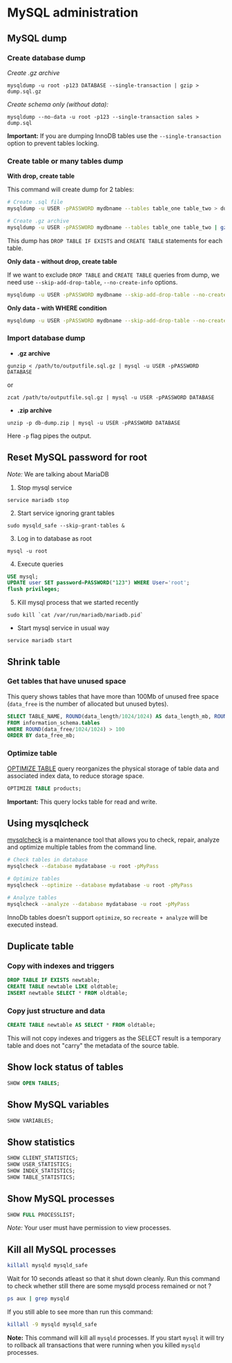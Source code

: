 # MySQL administration

## MySQL dump

### Create database dump

*Create .gz archive*

```
mysqldump -u root -p123 DATABASE --single-transaction | gzip > dump.sql.gz
```

*Create schema only (without data):*

```
mysqldump --no-data -u root -p123 --single-transaction sales > dump.sql
```

**Important:** If you are dumping InnoDB tables use the `--single-transaction` option to prevent tables locking.

### Create table or many tables dump

**With drop, create table**

This command will create dump for 2 tables:

```bash
# Create .sql file
mysqldump -u USER -pPASSWORD mydbname --tables table_one table_two > dump.sql

# Create .gz archive
mysqldump -u USER -pPASSWORD mydbname --tables table_one table_two | gzip > dump.sql.gz
```

This dump has `DROP TABLE IF EXISTS` and `CREATE TABLE` statements for each table.

**Only data - without drop, create table**

If we want to exclude `DROP TABLE` and `CREATE TABLE` queries from dump, we need use `--skip-add-drop-table`, `--no-create-info` options.

```bash
mysqldump -u USER -pPASSWORD mydbname --skip-add-drop-table --no-create-info --tables products_point_sales products_to_point_sales > dump.sql
```

**Only data - with WHERE condition**

```bash
mysqldump -u USER -pPASSWORD mydbname --skip-add-drop-table --no-create-info --tables products --where="id > 10000" > products_delta_dump.sql
```

### Import database dump

- **.gz archive**
```
gunzip < /path/to/outputfile.sql.gz | mysql -u USER -pPASSWORD DATABASE
```
or
```
zcat /path/to/outputfile.sql.gz | mysql -u USER -pPASSWORD DATABASE
```
- **.zip archive**
```
unzip -p db-dump.zip | mysql -u USER -pPASSWORD DATABASE
```
Here `-p` flag pipes the output.

## Reset MySQL password for root

*Note:* We are talking about MariaDB

1. Stop mysql service
```
service mariadb stop
```

2. Start service ignoring grant tables
```
sudo mysqld_safe --skip-grant-tables &
```

3. Log in to database as root
```
mysql -u root
```

4. Execute queries
```sql
USE mysql;
UPDATE user SET password=PASSWORD("123") WHERE User='root';
flush privileges;
```

5. Kill mysql process that we started recently
```
sudo kill `cat /var/run/mariadb/mariadb.pid`
```

* Start mysql service in usual way
```
service mariadb start
```

## Shrink table

### Get tables that have unused space

This query shows tables that have more than 100Mb of unused free space 
(`data_free` is the number of allocated but unused bytes).

```sql
SELECT TABLE_NAME, ROUND(data_length/1024/1024) AS data_length_mb, ROUND(data_free/1024/1024) AS data_free_mb
FROM information_schema.tables
WHERE ROUND(data_free/1024/1024) > 100
ORDER BY data_free_mb;
```

### Optimize table

[OPTIMIZE TABLE](https://dev.mysql.com/doc/refman/8.0/en/optimize-table.html) query reorganizes the physical storage of table data and associated index data, to reduce storage space.

```sql
OPTIMIZE TABLE products;
```

**Important:** This query locks table for read and write.

## Using mysqlcheck

[mysqlcheck](https://mariadb.com/kb/en/library/mysqlcheck/) is a maintenance tool that allows you to check, repair, analyze and optimize multiple tables from the command line.

```bash
# Check tables in database
mysqlcheck --database mydatabase -u root -pMyPass

# Optimize tables
mysqlcheck --optimize --database mydatabase -u root -pMyPass

# Analyze tables
mysqlcheck --analyze --database mydatabase -u root -pMyPass
```

InnoDb tables doesn't support `optimize`, so `recreate + analyze` will be executed instead.

## Duplicate table

### Copy with indexes and triggers

```sql
DROP TABLE IF EXISTS newtable;
CREATE TABLE newtable LIKE oldtable; 
INSERT newtable SELECT * FROM oldtable;
```

### Copy just structure and data

```sql
CREATE TABLE newtable AS SELECT * FROM oldtable;
```

This will not copy indexes and triggers as the SELECT result is a temporary table and does not "carry" the metadata of the source table.

## Show lock status of tables

```sql
SHOW OPEN TABLES;
```

## Show MySQL variables

```sql
SHOW VARIABLES;
```

## Show statistics

```sql
SHOW CLIENT_STATISTICS;
SHOW USER_STATISTICS;
SHOW INDEX_STATISTICS;
SHOW TABLE_STATISTICS;
```

## Show MySQL processes

```sql
SHOW FULL PROCESSLIST;
```
*Note:* Your user must have permission to view processes.

## Kill all MySQL processes

```bash
killall mysqld mysqld_safe
```

Wait for 10 seconds atleast so that it shut down cleanly. Run this command to check whether still there are some mysqld process remained or not ?

```bash
ps aux | grep mysqld
```

If you still able to see more than run this command:

```bash
killall -9 mysqld mysqld_safe
```

**Note:** This command will kill all `mysqld` processes. If you start `mysql` it will try to rollback all transactions that were running when you killed `mysqld` processes.
